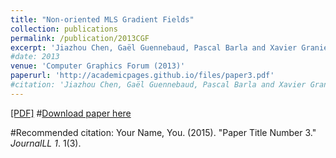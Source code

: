 ```yaml
---
title: "Non-oriented MLS Gradient Fields"
collection: publications
permalink: /publication/2013CGF
excerpt: 'Jiazhou Chen, Gaël Guennebaud, Pascal Barla and Xavier Granier'
#date: 2013
venue: 'Computer Graphics Forum (2013)'
paperurl: 'http://academicpages.github.io/files/paper3.pdf'
#citation: 'Jiazhou Chen, Gaël Guennebaud, Pascal Barla and Xavier Granier. (2013). &quot; Non-oriented MLS Gradient Fields.&quot; <i>Computer Graphics Forum</i>. 32(8): 98-109.'
---
```

[[PDF]](http://califoriachen.github.io/files/2013CGF.pdf)
#[Download paper here](http://califoriachen.github.io/files/2013CGF.pdf)

#Recommended citation: Your Name, You. (2015). "Paper Title Number 3." <i>JournalLL 1</i>. 1(3).